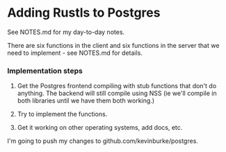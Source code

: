 # Adding Rustls to Postgres

See NOTES.md for my day-to-day notes.

There are six functions in the client and six functions in the server that we
need to implement - see NOTES.md for details.

### Implementation steps

1) Get the Postgres frontend compiling with stub functions that don't do
anything. The backend will still compile using NSS (ie we'll compile in both
libraries until we have them both working.)

2) Try to implement the functions.

3) Get it working on other operating systems, add docs, etc.

I'm going to push my changes to github.com/kevinburke/postgres.
